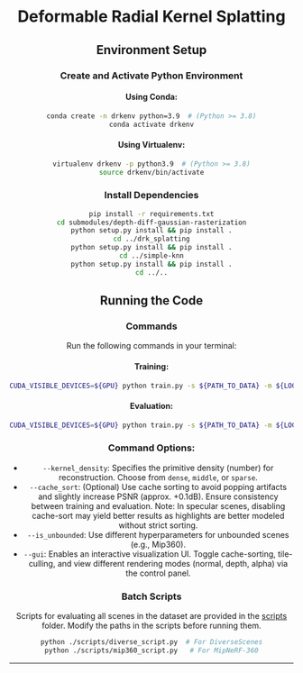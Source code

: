 <h1 align="center">
  Deformable Radial Kernel Splatting

</h1>



<div align="center">




## Environment Setup

### Create and Activate Python Environment
#### Using Conda:
```bash
conda create -n drkenv python=3.9  # (Python >= 3.8)
conda activate drkenv
```

#### Using Virtualenv:
```bash
virtualenv drkenv -p python3.9  # (Python >= 3.8)
source drkenv/bin/activate
```

### Install Dependencies
```bash
pip install -r requirements.txt
cd submodules/depth-diff-gaussian-rasterization
python setup.py install && pip install .
cd ../drk_splatting
python setup.py install && pip install .
cd ../simple-knn
python setup.py install && pip install .
cd ../..
```





## Running the Code

### Commands
Run the following commands in your terminal:

#### Training:
```bash
CUDA_VISIBLE_DEVICES=${GPU} python train.py -s ${PATH_TO_DATA} -m ${LOG_PATH} --eval --gs_type DRK --kernel_density dense --cache_sort  # Optional: --gui --is_unbounded
```

#### Evaluation:
```bash
CUDA_VISIBLE_DEVICES=${GPU} python train.py -s ${PATH_TO_DATA} -m ${LOG_PATH} --eval --gs_type DRK --kernel_density dense --cache_sort --metric
```

### Command Options:
- `--kernel_density`: Specifies the primitive density (number) for reconstruction. Choose from `dense`, `middle`, or `sparse`.
- `--cache_sort`: (Optional) Use cache sorting to avoid popping artifacts and slightly increase PSNR (approx. +0.1dB). Ensure consistency between training and evaluation. Note: In specular scenes, disabling cache-sort may yield better results as highlights are better modeled without strict sorting.
- `--is_unbounded`: Use different hyperparameters for unbounded scenes (e.g., Mip360).
- `--gui`: Enables an interactive visualization UI. Toggle cache-sorting, tile-culling, and view different rendering modes (normal, depth, alpha) via the control panel.

### Batch Scripts
Scripts for evaluating all scenes in the dataset are provided in the [scripts](./scripts) folder. Modify the paths in the scripts before running them.

```bash
python ./scripts/diverse_script.py  # For DiverseScenes
python ./scripts/mip360_script.py   # For MipNeRF-360
```

---


```